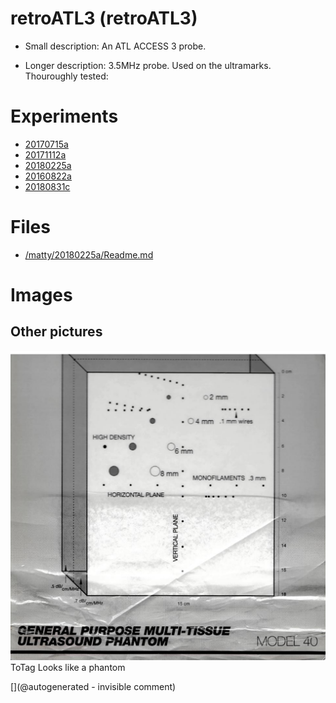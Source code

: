 # retroATL3 (retroATL3)

* Small description: An ATL ACCESS 3 probe.

* Longer description: 3.5MHz probe. Used on the ultramarks. Thouroughly tested:

# Experiments

* [20170715a](/include/experiments/auto/20170715a.md)
* [20171112a](/include/experiments/auto/20171112a.md)
* [20180225a](/include/experiments/auto/20180225a.md)
* [20160822a](/include/experiments/auto/20160822a.md)
* [20180831c](/include/experiments/auto/20180831c.md)


# Files

* [/matty/20180225a/Readme.md](/matty/20180225a/Readme.md)


# Images

## Other pictures 

![](/include/20160822/phantom-actual-model40.png)
ToTag
Looks like a phantom





[](@autogenerated - invisible comment)